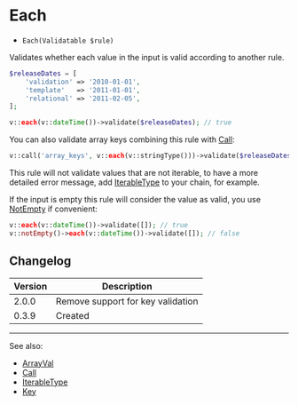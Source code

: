 # Each

- `Each(Validatable $rule)`

Validates whether each value in the input is valid according to another rule.

```php
$releaseDates = [
    'validation' => '2010-01-01',
    'template'   => '2011-01-01',
    'relational' => '2011-02-05',
];

v::each(v::dateTime())->validate($releaseDates); // true
```

You can also validate array keys combining this rule with [Call](Call.md):

```php
v::call('array_keys', v::each(v::stringType()))->validate($releaseDates); // true
```

This rule will not validate values that are not iterable, to have a more detailed
error message, add [IterableType](IterableType.md) to your chain, for example.

If the input is empty this rule will consider the value as valid, you use
[NotEmpty](NotEmpty.md) if convenient:

```php
v::each(v::dateTime())->validate([]); // true
v::notEmpty()->each(v::dateTime())->validate([]); // false
```

## Changelog

Version | Description
--------|-------------
  2.0.0 | Remove support for key validation
  0.3.9 | Created

***
See also:

- [ArrayVal](ArrayVal.md)
- [Call](Call.md)
- [IterableType](IterableType.md)
- [Key](Key.md)
